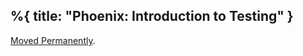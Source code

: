 %{
  title: "Phoenix: Introduction to Testing"
}
---
<a href="/DockYard-Academy/beta_curriculum/main/https:/hexdocs.pm/phoenix/testing.html">Moved Permanently</a>.


